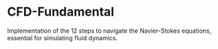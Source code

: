 # CFD-Fundamental
Implementation of the 12 steps to navigate the Navier-Stokes equations, essential for simulating fluid dynamics.
